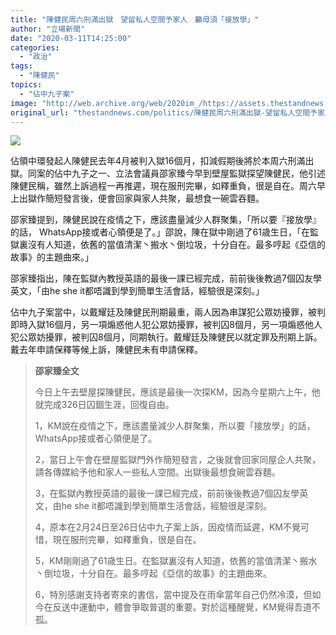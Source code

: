```yaml
---
title: "陳健民周六刑滿出獄　望留私人空間予家人　籲毋須「接放學」"
author: "立場新聞"
date: "2020-03-11T14:25:00"
categories:
  - "政治"
tags:
  - "陳健民"
topics:
  - "佔中九子案"
image: "http://web.archive.org/web/2020im_/https://assets.thestandnews.com/media/resized/1200x0/photos/58462163_2163320297086912_4735522969386745856_n_BSOfB_kHdaxPr.png"
original_url: "thestandnews.com/politics/陳健民周六刑滿出獄-望留私人空間予家人-籲毋須-接放學"
---
```

![](http://web.archive.org/web/2020im_/https://assets.thestandnews.com/media/resized/1200x0/photos/58462163_2163320297086912_4735522969386745856_n_BSOfB_kHdaxPr.png)

佔領中環發起人陳健民去年4月被判入獄16個月，扣減假期後將於本周六刑滿出獄。同案的佔中九子之一、立法會議員邵家臻今早到壁屋監獄探望陳健民，他引述陳健民稱，雖然上訴過程一再推遲，現在服刑完畢，如釋重負，很是自在。周六早上出獄作簡短發言後，便會回家與家人共聚，最想食一碗雲吞麵。

邵家臻提到，陳健民說在疫情之下，應該盡量減少人群聚集，「所以要『接放學』的話， WhatsApp接或者心領便是了。」邵說，陳在獄中剛過了61歳生日，「在監獄裏沒有人知道，依舊的當值清潔丶搬水丶倒垃圾，十分自在。最多哼起《亞信的故事》的主題曲來。」

邵家臻指出，陳在監獄內教授英語的最後一課已經完成，前前後後教過7個囚友學英文，「由he she it都唔識到學到簡單生活會話，經驗很是深刻。」

佔中九子案當中，以戴耀廷及陳健民刑期最重，兩人因為串謀犯公眾妨擾罪，被判即時入獄16個月，另一項煽惑他人犯公眾妨擾罪，被判囚8個月，另一項煽惑他人犯公眾妨擾罪，被判囚8個月，同期執行。戴耀廷及陳健民以就定罪及刑期上訴。戴去年申請保釋等候上訴，陳健民未有申請保釋。

> **邵家臻全文**
> 
> 今日上午去壁屋探陳健民，應該是最後一次探KM，因為今星期六上午，他就完成326日囚錮生涯，回復自由。
> 
> 1，KM說在疫情之下，應該盡量減少人群聚集，所以要「接放學」的話， WhatsApp接或者心領便是了。
> 
> 2，當日上午會在壁屋監獄門外作簡短發言，之後就會回家同屋企人共聚，請各傳媒給予他和家人一些私人空間。出獄後最想食碗雲吞麵。
> 
> 3，在監獄內教授英語的最後一課已經完成，前前後後教過7個囚友學英文，由he she it都唔識到學到簡單生活會話，經驗很是深刻。
> 
> 4，原本在2月24日至26日佔中九子案上訴，因疫情而延遲，KM不覺可惜，現在服刑完畢，如釋重負，很是自在。
> 
> 5，KM剛剛過了61歳生日。在監獄裏沒有人知道，依舊的當值清潔丶搬水丶倒垃圾，十分自在。最多哼起《亞信的故事》的主題曲來。
> 
> 6，特別感謝支持者寄來的書信，當中提及在雨傘當年自己仍然冷漠，但如今在反送中運動中，體會爭取普選的重要。對於這種醒覺，KM覺得吾道不孤。